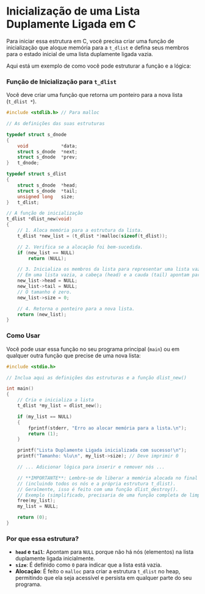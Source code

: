 # Inicialização de uma Lista Duplamente Ligada em C

Para iniciar essa estrutura em C, você precisa criar uma função de inicialização que aloque memória para a `t_dlist` e defina seus membros para o estado inicial de uma lista duplamente ligada vazia.

Aqui está um exemplo de como você pode estruturar a função e a lógica:

### Função de Inicialização para `t_dlist`

Você deve criar uma função que retorna um ponteiro para a nova lista (`t_dlist *`).

```c
#include <stdlib.h> // Para malloc

// As definições das suas estruturas

typedef struct s_dnode
{
    void            *data;
    struct s_dnode  *next;
    struct s_dnode  *prev;
}   t_dnode;

typedef struct s_dlist
{
    struct s_dnode  *head;
    struct s_dnode  *tail;
    unsigned long   size;
}   t_dlist;

// A função de inicialização
t_dlist *dlist_new(void)
{
    // 1. Aloca memória para a estrutura da lista.
    t_dlist *new_list = (t_dlist *)malloc(sizeof(t_dlist));

    // 2. Verifica se a alocação foi bem-sucedida.
    if (new_list == NULL)
        return (NULL);

    // 3. Inicializa os membros da lista para representar uma lista vazia.
    // Em uma lista vazia, a cabeça (head) e a cauda (tail) apontam para NULL.
    new_list->head = NULL;
    new_list->tail = NULL;
    // O tamanho é zero.
    new_list->size = 0;

    // 4. Retorna o ponteiro para a nova lista.
    return (new_list);
}
```

### Como Usar

Você pode usar essa função no seu programa principal (`main`) ou em qualquer outra função que precise de uma nova lista:

```c
#include <stdio.h>

// Inclua aqui as definições das estruturas e a função dlist_new()

int main()
{
    // Cria e inicializa a lista
    t_dlist *my_list = dlist_new();

    if (my_list == NULL)
    {
        fprintf(stderr, "Erro ao alocar memória para a lista.\n");
        return (1);
    }

    printf("Lista Duplamente Ligada inicializada com sucesso!\n");
    printf("Tamanho: %lu\n", my_list->size); // Deve imprimir 0

    // ... Adicionar lógica para inserir e remover nós ...

    // **IMPORTANTE**: Lembre-se de liberar a memória alocada no final
    // (incluindo todos os nós e a própria estrutura t_dlist).
    // Geralmente, isso é feito com uma função dlist_destroy().
    // Exemplo (simplificado, precisaria de uma função completa de limpeza):
    free(my_list);
    my_list = NULL;

    return (0);
}
```

### Por que essa estrutura?

*   **`head` e `tail`**: Apontam para `NULL` porque não há nós (elementos) na lista duplamente ligada inicialmente.
*   **`size`**: É definido como `0` para indicar que a lista está vazia.
*   **Alocação**: É feito o `malloc` para criar a estrutura `t_dlist` no heap, permitindo que ela seja acessível e persista em qualquer parte do seu programa.